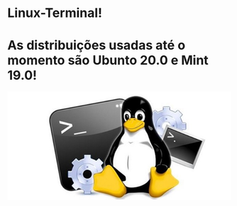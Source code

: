 # Linux-Terminal!
# As distribuições usadas até o momento são Ubunto 20.0 e Mint 19.0!

![](../Linux/img/linux-1.jpg)

